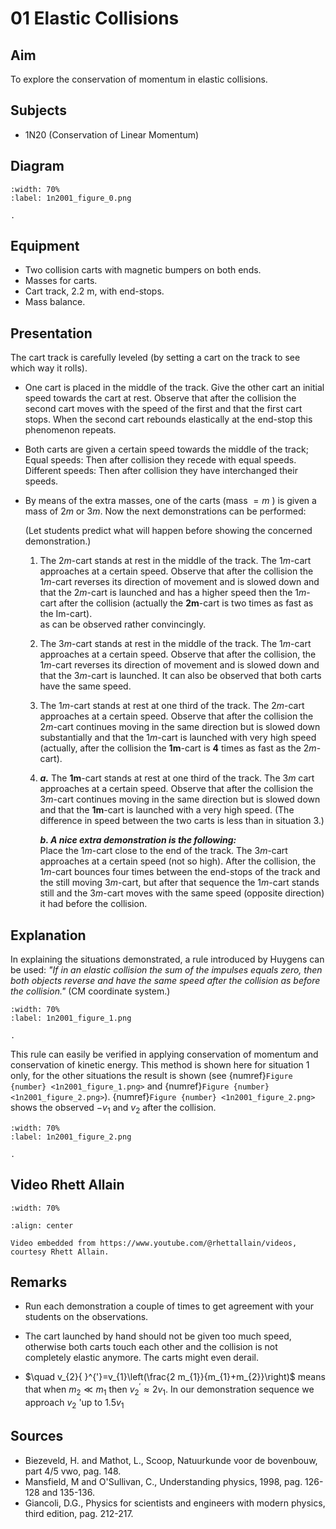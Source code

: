 # 01 Elastic Collisions 
    
  
## Aim   
 To explore the conservation of momentum in elastic collisions.    
  
## Subjects   
* 1N20 (Conservation of Linear Momentum)   

## Diagram
   
```{figure} figures/figure_0.png  
:width: 70%  
:label: 1n2001_figure_0.png  

. 
```
     
  
## Equipment   
 *  Two collision carts with magnetic bumpers on both ends. 
 *  Masses for carts. 
 *  Cart track, $2.2\mathrm{~m}$, with end-stops. 
 *  Mass balance.
      
  
## Presentation   
The cart track is carefully leveled (by setting a cart on the track to see which way it rolls).

- One cart is placed in the middle of the track. Give the other cart an initial speed towards the cart at rest. Observe that after the collision the second cart moves with the speed of the first and that the first cart stops. When the second cart rebounds elastically at the end-stop this phenomenon repeats.
- Both carts are given a certain speed towards the middle of the track; Equal speeds: Then after collision they recede with equal speeds. Different speeds: Then after collision they have interchanged their speeds.
- By means of the extra masses, one of the carts (mass $=m$ ) is given a mass of $2 m$ or $3 m$. Now the next demonstrations can be performed:

    (Let students predict what will happen before showing the concerned demonstration.)

    1. The $2 m$-cart stands at rest in the middle of the track. The $1 m$-cart approaches at a certain speed. Observe that after the collision the $1 m$-cart reverses its direction of movement and is slowed down and that the $2 m$-cart is launched and has a higher speed then the $1 m$-cart after the collision (actually the $\mathbf{2 m}$-cart is two times as fast as the Im-cart).   
    as can be observed rather convincingly.

    2. The $3 m$-cart stands at rest in the middle of the track. The $1 m$-cart approaches at a certain speed. Observe that after the collision, the $1 m$-cart reverses its direction of movement and is slowed down and that the $3 m$-cart is launched. It can also be observed that both carts have the same speed.
    3. The $1 m$-cart stands at rest at one third of the track. The $2 m$-cart approaches at a certain speed. Observe that after the collision the $2 m$-cart continues moving in the same direction but is slowed down substantially and that the $1 m$-cart is launched with very high speed (actually, after the collision the $\mathbf{1 m}$-cart is $\mathbf{4}$ times as fast as the $2 m$-cart).
    4.  ***a.*** The $\mathbf{1 m}$-cart stands at rest at one third of the track. The $3 m$ cart approaches at a certain speed. Observe that after the collision the $3 m$-cart continues moving in the same direction but is slowed down and that the $\mathbf{1} \boldsymbol{m}$-cart is launched with a very high speed. (The difference in speed between the two carts is less than in situation 3.)

        ***b. A nice extra demonstration is the following:***    
        Place the $1 m$-cart close to the end of the track. The $3 m$-cart approaches at a certain speed (not so high). After the collision, the $1 m$-cart bounces four times between the end-stops of the track and the still moving $3 m$-cart, but after that sequence the $1 m$-cart stands still and the $3 m$-cart moves with the same speed (opposite direction) it had before the collision.
     
  
## Explanation   
In explaining the situations demonstrated, a rule introduced by Huygens can be used: *"If in an elastic collision the sum of the impulses equals zero, then both objects reverse and have the same speed after the collision as before the collision."* (CM coordinate system.)   

```{figure} figures/figure_1.png  
:width: 70%  
:label: 1n2001_figure_1.png  

. 
```
     
This rule can easily be verified in applying conservation of momentum and conservation of kinetic energy. This method is shown here for situation 1 only, for the other situations the result is shown (see {numref}`Figure {number} <1n2001_figure_1.png>` and {numref}`Figure {number} <1n2001_figure_2.png>`). {numref}`Figure {number} <1n2001_figure_2.png>` shows the observed $-v_{1}$ and $v_{2}$ after the collision.
 
```{figure} figures/figure_2.png  
:width: 70%  
:label: 1n2001_figure_2.png  

. 
```
      
## Video Rhett Allain

```{iframe} https://www.youtube.com/watch?v=vobfBzjQzEo
:width: 70%

:align: center

Video embedded from https://www.youtube.com/@rhettallain/videos, courtesy Rhett Allain.
```

## Remarks   
- Run each demonstration a couple of times to get agreement with your students on the observations.

- The cart launched by hand should not be given too much speed, otherwise both carts touch each other and the collision is not completely elastic anymore. The carts might even derail.
- $\quad v_{2}{ }^{'}=v_{1}\left(\frac{2 m_{1}}{m_{1}+m_{2}}\right)$ means that when $m_{2} \ll m_{1}$ then $v_{2}{ }^{'} \approx 2 v_{1}$. In our demonstration sequence we approach $v_{2}$ 'up to $1.5 v_{1}$ 
  
## Sources
 *  Biezeveld, H. and Mathot, L., Scoop, Natuurkunde voor de bovenbouw, part 4/5 vwo, pag. 148. 
 *  Mansfield, M and O'Sullivan, C., Understanding physics, 1998, pag. 126-128 and 135-136. 
 *  Giancoli, D.G., Physics for scientists and engineers with modern physics, third edition, pag. 212-217.
  
